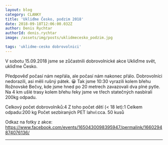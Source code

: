```yaml
---
layout: blog
category: CLANKY
title: 'Ukliďme Česko, podzim 2018'
date: 2018-09-18T12:06:00.032Z
author: Denis Rychtar
authorId: denis.rychtar
image: /assets/img/posts/uklidmecesko_podzim.jpg

tags: 'uklidme-cesko dobrovolnici'
---
```

V sobotu 15.09.2018 jsme se zůčastnili dobrovolnické akce Ukliďme svět, ukliďme Česko.

Předpověď počasí nám nepřála, ale počasí nám nakonec přálo. Dobrovolníci nedorazili, asi měli rušný pátek. 😀 
Tak jsme 10:30 vyrazili kolem břehu Rožnovské Bečvy, kde jsme hned po 20 metrech zavazovali dva plné pytle. 
Na 4 km ušlé trasy kolem břehu řeky jsme ve třech statečných nasbírali 200kg odpadu.

Celkový počet dobrovolníků:4
Z toho počet dětí (< 18 let):1
Celkem odpadu:200 kg
Počet sezbíraných PET lahví:cca. 50 kusů

Odkaz na fotky z akce:<br>
https://www.facebook.com/events/1650430098395947/permalink/1660294874076136/
- - -
